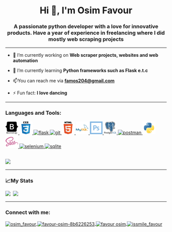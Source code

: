 <!--

### Hi there 👋, I'm Favour Osim, a very passionate
    and committed Web Software Engineer

**OsimFavour/OsimFavour** is a ✨ _special_ ✨ repository because its `README.md` (this file) appears on your GitHub profile.

Here are some ideas to get you started:

- 🔭 I’m currently working on  building a website
- 🌱 I’m currently learning python, data structures and algorithms, GUI, data science and data analysis
- 👯 I’m looking to collaborate on open source python projects, and also building websites with python
- 🤔 I’m looking for help with how to run a website
- 💬 Ask me about Python frameworks, React Js, Bootstrap
- 📫 How to reach me: famos204@gmail.com
- 😄 Pronouns: ...
- ⚡ Fun fact: I love dancing 🥰
-->

<h1 align="center">
    Hi 👋, I'm Osim Favour
</h1>

<h3 align="center">
    A passionate python developer with a love for innovative products. Have a year of experience in freelancing where I did mostly web scraping projects
</h3>

<hr></hr>

- 🔭 I’m currently working on **Web scraper projects, websites and web automation**

- 🌱 I’m currently learning **Python frameworks such as Flask e.t.c**

- 📫You can reach me via **famos204@gmail.com**

- ⚡ Fun fact: **I love dancing**

<hr></hr>

<h3 align="left">Languages and Tools:</h3>
<p align="left"> <a href="https://getbootstrap.com" target="_blank" rel="noreferrer"> <img src="https://raw.githubusercontent.com/devicons/devicon/master/icons/bootstrap/bootstrap-plain-wordmark.svg" alt="bootstrap" width="40" height="40"/> </a> <a href="https://www.w3schools.com/css/" target="_blank" rel="noreferrer"> <img src="https://raw.githubusercontent.com/devicons/devicon/master/icons/css3/css3-original-wordmark.svg" alt="css3" width="40" height="40"/> </a> <a href="https://flask.palletsprojects.com/" target="_blank" rel="noreferrer"> <img src="https://www.vectorlogo.zone/logos/pocoo_flask/pocoo_flask-icon.svg" alt="flask" width="40" height="40"/> </a> <a href="https://git-scm.com/" target="_blank" rel="noreferrer"> <img src="https://www.vectorlogo.zone/logos/git-scm/git-scm-icon.svg" alt="git" width="40" height="40"/> </a> <a href="https://www.w3.org/html/" target="_blank" rel="noreferrer"> <img src="https://raw.githubusercontent.com/devicons/devicon/master/icons/html5/html5-original-wordmark.svg" alt="html5" width="40" height="40"/> </a> <a href="https://www.mysql.com/" target="_blank" rel="noreferrer"> <img src="https://raw.githubusercontent.com/devicons/devicon/master/icons/mysql/mysql-original-wordmark.svg" alt="mysql" width="40" height="40"/> </a> <a href="https://www.photoshop.com/en" target="_blank" rel="noreferrer"> <img src="https://raw.githubusercontent.com/devicons/devicon/master/icons/photoshop/photoshop-line.svg" alt="photoshop" width="40" height="40"/> </a> <a href="https://www.postgresql.org" target="_blank" rel="noreferrer"> <img src="https://raw.githubusercontent.com/devicons/devicon/master/icons/postgresql/postgresql-original-wordmark.svg" alt="postgresql" width="40" height="40"/> </a> <a href="https://postman.com" target="_blank" rel="noreferrer"> <img src="https://www.vectorlogo.zone/logos/getpostman/getpostman-icon.svg" alt="postman" width="40" height="40"/> </a> <a href="https://www.python.org" target="_blank" rel="noreferrer"> <img src="https://raw.githubusercontent.com/devicons/devicon/master/icons/python/python-original.svg" alt="python" width="40" height="40"/> </a> <a href="https://sass-lang.com" target="_blank" rel="noreferrer"> <img src="https://raw.githubusercontent.com/devicons/devicon/master/icons/sass/sass-original.svg" alt="sass" width="40" height="40"/> </a> <a href="https://www.selenium.dev" target="_blank" rel="noreferrer"> <img src="https://raw.githubusercontent.com/detain/svg-logos/780f25886640cef088af994181646db2f6b1a3f8/svg/selenium-logo.svg" alt="selenium" width="40" height="40"/> </a> <a href="https://www.sqlite.org/" target="_blank" rel="noreferrer"> <img src="https://www.vectorlogo.zone/logos/sqlite/sqlite-icon.svg" alt="sqlite" width="40" height="40"/> </a> </p>

<br>

<img src="https://github-readme-stats.vercel.app/api/top-langs/?username=OsimFavour&count_private=true&show_icons=true&theme=react&layout=compact" /> 

<!-- <img src="https://github-readme-stats.vercel.app/api?username=OsimFavour&count_private=true&show_icons=true&theme=radical" > -->

<hr></hr>

### 📈My Stats
<a><img width="48%" src="https://github-readme-stats.vercel.app/api?username=OsimFavour&show_icons=true&hide_border=true&theme=radical" />&nbsp; <img width="48%" src="https://github-readme-streak-stats.herokuapp.com/?user=Aniruddh-482&hide_border=true&theme=radical" /></a>

<hr></hr>

<h3 align="left">
    Connect with me:
</h3>

<p align="left">
    <a href="https://twitter.com/osim_favour" target="blank">
        <img align="center" src="https://raw.githubusercontent.com/rahuldkjain/github-profile-readme-generator/master/src/images/icons/Social/twitter.svg" alt="osim_favour" height="30" width="40"/>
    </a>
    <a href="https://linkedin.com/in/favour-osim-8b6226253" target="blank">
        <img align="center" src="https://raw.githubusercontent.com/rahuldkjain/github-profile-readme-generator/master/src/images/icons/Social/linked-in-alt.svg" alt="favour-osim-8b6226253" height="30" width="40" />
    </a>
    <a href="https://fb.com/favour osim" target="blank">
        <img align="center" src="https://raw.githubusercontent.com/rahuldkjain/github-profile-readme-generator/master/src/images/icons/Social/facebook.svg" alt="favour osim" height="30" width="40" />
    </a>
    <a href="https://instagram.com/issmile_favour" target="blank">
        <img align="center" src="https://raw.githubusercontent.com/rahuldkjain/github-profile-readme-generator/master/src/images/icons/Social/instagram.svg" alt="issmile_favour" height="30" width="40" />
    </a>
</p>

